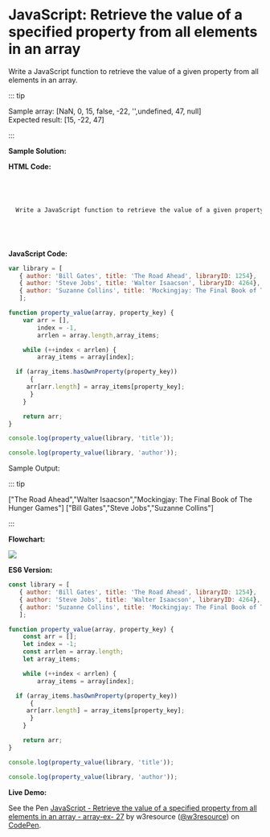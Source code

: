 # JavaScript: Retrieve the value of a specified property from all elements in an array

Write a JavaScript function to retrieve the value of a given property from all elements in an array.

::: tip

Sample array: \[NaN, 0, 15, false, -22, '',undefined, 47, null\]  
Expected result: \[15, -22, 47\]

:::

**Sample Solution:**

**HTML Code:**

```html



  
  Write a JavaScript function to retrieve the value of a given property from all elements in an array.






```

**JavaScript Code:**

```javascript
var library = [ 
   { author: 'Bill Gates', title: 'The Road Ahead', libraryID: 1254},
   { author: 'Steve Jobs', title: 'Walter Isaacson', libraryID: 4264},
   { author: 'Suzanne Collins', title: 'Mockingjay: The Final Book of The Hunger Games', libraryID: 3245}
   ];

function property_value(array, property_key) {
	var arr = [],
		index = -1,
		arrlen = array.length,array_items;

	while (++index < arrlen) {
		array_items = array[index];

  if (array_items.hasOwnProperty(property_key)) 
      {
	 arr[arr.length] = array_items[property_key];
      }
	}

	return arr;
}

console.log(property_value(library, 'title'));

console.log(property_value(library, 'author'));

```

Sample Output:

::: tip

\["The Road Ahead","Walter Isaacson","Mockingjay: The Final Book of The Hunger Games"\]
\["Bill Gates","Steve Jobs","Suzanne Collins"\]

:::

**Flowchart:**

![](https://www.w3resource.com/w3r_images/javascript-array-exercise-27.png)  

**ES6 Version:**

```javascript
const library = [ 
   { author: 'Bill Gates', title: 'The Road Ahead', libraryID: 1254},
   { author: 'Steve Jobs', title: 'Walter Isaacson', libraryID: 4264},
   { author: 'Suzanne Collins', title: 'Mockingjay: The Final Book of The Hunger Games', libraryID: 3245}
   ];

function property_value(array, property_key) {
    const arr = [];
    let index = -1;
    const arrlen = array.length;
    let array_items;

    while (++index < arrlen) {
		array_items = array[index];

  if (array_items.hasOwnProperty(property_key)) 
      {
	 arr[arr.length] = array_items[property_key];
      }
	}

    return arr;
}

console.log(property_value(library, 'title'));

console.log(property_value(library, 'author'));

```

**Live Demo:**

<section class="expand-codepen"><p data-height="380" data-theme-id="dark" data-slug-hash="pWwjzP" data-default-tab="js,result" data-user="w3resource" data-embed-version="2" data-pen-title="JavaScript - Retrieve the value of a specified property from all elements in an array - array-ex- 27" data-editable="true" class="codepen">See the Pen <a href="https://codepen.io/w3resource/pen/pWwjzP/">JavaScript - Retrieve the value of a specified property from all elements in an array - array-ex- 27</a> by w3resource (<a href="https://codepen.io/w3resource">@w3resource</a>) on <a href="https://codepen.io">CodePen</a>.</p><codepen></codepen></section>